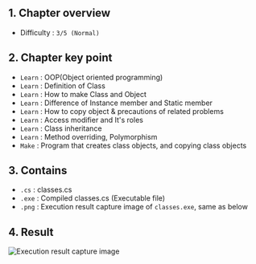 ## 1. Chapter overview
- Difficulty : `3/5 (Normal)`

## 2. Chapter key point
- `Learn` : OOP(Object oriented programming)
- `Learn` : Definition of Class
- `Learn` : How to make Class and Object
- `Learn` : Difference of Instance member and Static member
- `Learn` : How to copy object & precautions of related problems
- `Learn` : Access modifier and It's roles
- `Learn` : Class inheritance
- `Learn` : Method overriding, Polymorphism
- `Make` : Program that creates class objects, and copying class objects 

## 3. Contains
- `.cs` : classes.cs
- `.exe` : Compiled classes.cs (Executable file)
- `.png` : Execution result capture image of `classes.exe`, same as below

## 4. Result
![Execution result capture image]()
